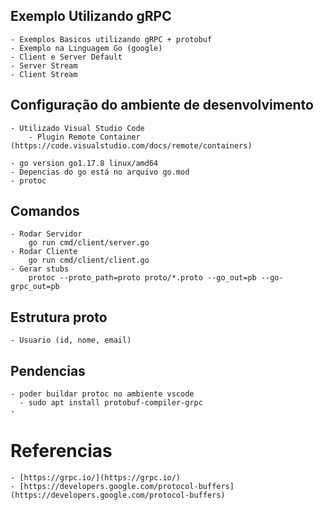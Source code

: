 

## Exemplo Utilizando gRPC 

    - Exemplos Basicos utilizando gRPC + protobuf 
    - Exemplo na Linguagem Go (google)
    - Client e Server Default
    - Server Stream
    - Client Stream
    

## Configuração do ambiente de desenvolvimento

    - Utilizado Visual Studio Code 
        - Plugin Remote Container (https://code.visualstudio.com/docs/remote/containers) 
    
    - go version go1.17.8 linux/amd64
    - Depencias do go está no arquivo go.mod
    - protoc
  
## Comandos

    - Rodar Servidor
        go run cmd/client/server.go
    - Rodar Cliente
        go run cmd/client/client.go
    - Gerar stubs
        protoc --proto_path=proto proto/*.proto --go_out=pb --go-grpc_out=pb

## Estrutura proto

    - Usuario (id, nome, email)


## Pendencias

    - poder buildar protoc no ambiente vscode 
      - sudo apt install protobuf-compiler-grpc
    - 
# Referencias 

    - [https://grpc.io/](https://grpc.io/)
    - [https://developers.google.com/protocol-buffers](https://developers.google.com/protocol-buffers)
